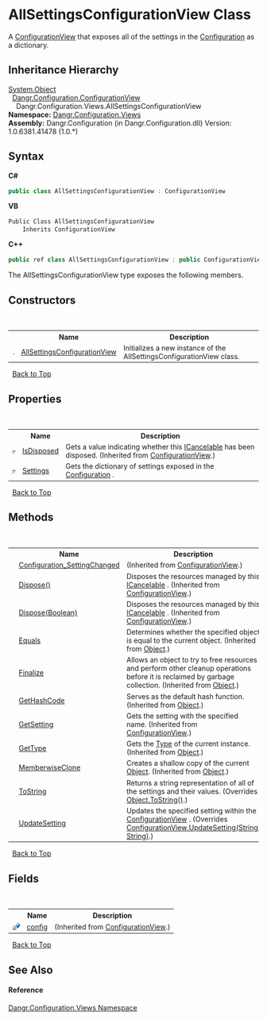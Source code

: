 # AllSettingsConfigurationView Class
 

A <a href="T_Dangr_Configuration_ConfigurationView">ConfigurationView</a> that exposes all of the settings in the <a href="T_Dangr_Configuration_Configuration">Configuration</a> as a dictionary.


## Inheritance Hierarchy
<a href="http://msdn2.microsoft.com/en-us/library/e5kfa45b" target="_blank">System.Object</a><br />&nbsp;&nbsp;<a href="T_Dangr_Configuration_ConfigurationView">Dangr.Configuration.ConfigurationView</a><br />&nbsp;&nbsp;&nbsp;&nbsp;Dangr.Configuration.Views.AllSettingsConfigurationView<br />
**Namespace:**&nbsp;<a href="N_Dangr_Configuration_Views">Dangr.Configuration.Views</a><br />**Assembly:**&nbsp;Dangr.Configuration (in Dangr.Configuration.dll) Version: 1.0.6381.41478 (1.0.*)

## Syntax

**C#**<br />
``` C#
public class AllSettingsConfigurationView : ConfigurationView
```

**VB**<br />
``` VB
Public Class AllSettingsConfigurationView
	Inherits ConfigurationView
```

**C++**<br />
``` C++
public ref class AllSettingsConfigurationView : public ConfigurationView
```

The AllSettingsConfigurationView type exposes the following members.


## Constructors
&nbsp;<table><tr><th></th><th>Name</th><th>Description</th></tr><tr><td>![Public method](media/pubmethod.gif "Public method")</td><td><a href="M_Dangr_Configuration_Views_AllSettingsConfigurationView__ctor">AllSettingsConfigurationView</a></td><td>
Initializes a new instance of the AllSettingsConfigurationView class.</td></tr></table>&nbsp;
<a href="#allsettingsconfigurationview-class">Back to Top</a>

## Properties
&nbsp;<table><tr><th></th><th>Name</th><th>Description</th></tr><tr><td>![Public property](media/pubproperty.gif "Public property")</td><td><a href="P_Dangr_Configuration_ConfigurationView_IsDisposed">IsDisposed</a></td><td>
Gets a value indicating whether this <a href="T_Dangr_Util_ICancelable">ICancelable</a> has been disposed.
 (Inherited from <a href="T_Dangr_Configuration_ConfigurationView">ConfigurationView</a>.)</td></tr><tr><td>![Public property](media/pubproperty.gif "Public property")</td><td><a href="P_Dangr_Configuration_Views_AllSettingsConfigurationView_Settings">Settings</a></td><td>
Gets the dictionary of settings exposed in the <a href="T_Dangr_Configuration_Configuration">Configuration</a> .</td></tr></table>&nbsp;
<a href="#allsettingsconfigurationview-class">Back to Top</a>

## Methods
&nbsp;<table><tr><th></th><th>Name</th><th>Description</th></tr><tr><td>![Private method](media/privmethod.gif "Private method")</td><td><a href="M_Dangr_Configuration_ConfigurationView_Configuration_SettingChanged">Configuration_SettingChanged</a></td><td> (Inherited from <a href="T_Dangr_Configuration_ConfigurationView">ConfigurationView</a>.)</td></tr><tr><td>![Public method](media/pubmethod.gif "Public method")</td><td><a href="M_Dangr_Configuration_ConfigurationView_Dispose">Dispose()</a></td><td>
Disposes the resources managed by this <a href="T_Dangr_Util_ICancelable">ICancelable</a> .
 (Inherited from <a href="T_Dangr_Configuration_ConfigurationView">ConfigurationView</a>.)</td></tr><tr><td>![Protected method](media/protmethod.gif "Protected method")</td><td><a href="M_Dangr_Configuration_ConfigurationView_Dispose_1">Dispose(Boolean)</a></td><td>
Disposes the resources managed by this <a href="T_Dangr_Util_ICancelable">ICancelable</a> .
 (Inherited from <a href="T_Dangr_Configuration_ConfigurationView">ConfigurationView</a>.)</td></tr><tr><td>![Public method](media/pubmethod.gif "Public method")</td><td><a href="http://msdn2.microsoft.com/en-us/library/bsc2ak47" target="_blank">Equals</a></td><td>
Determines whether the specified object is equal to the current object.
 (Inherited from <a href="http://msdn2.microsoft.com/en-us/library/e5kfa45b" target="_blank">Object</a>.)</td></tr><tr><td>![Protected method](media/protmethod.gif "Protected method")</td><td><a href="http://msdn2.microsoft.com/en-us/library/4k87zsw7" target="_blank">Finalize</a></td><td>
Allows an object to try to free resources and perform other cleanup operations before it is reclaimed by garbage collection.
 (Inherited from <a href="http://msdn2.microsoft.com/en-us/library/e5kfa45b" target="_blank">Object</a>.)</td></tr><tr><td>![Public method](media/pubmethod.gif "Public method")</td><td><a href="http://msdn2.microsoft.com/en-us/library/zdee4b3y" target="_blank">GetHashCode</a></td><td>
Serves as the default hash function.
 (Inherited from <a href="http://msdn2.microsoft.com/en-us/library/e5kfa45b" target="_blank">Object</a>.)</td></tr><tr><td>![Public method](media/pubmethod.gif "Public method")</td><td><a href="M_Dangr_Configuration_ConfigurationView_GetSetting">GetSetting</a></td><td>
Gets the setting with the specified name.
 (Inherited from <a href="T_Dangr_Configuration_ConfigurationView">ConfigurationView</a>.)</td></tr><tr><td>![Public method](media/pubmethod.gif "Public method")</td><td><a href="http://msdn2.microsoft.com/en-us/library/dfwy45w9" target="_blank">GetType</a></td><td>
Gets the <a href="http://msdn2.microsoft.com/en-us/library/42892f65" target="_blank">Type</a> of the current instance.
 (Inherited from <a href="http://msdn2.microsoft.com/en-us/library/e5kfa45b" target="_blank">Object</a>.)</td></tr><tr><td>![Protected method](media/protmethod.gif "Protected method")</td><td><a href="http://msdn2.microsoft.com/en-us/library/57ctke0a" target="_blank">MemberwiseClone</a></td><td>
Creates a shallow copy of the current <a href="http://msdn2.microsoft.com/en-us/library/e5kfa45b" target="_blank">Object</a>.
 (Inherited from <a href="http://msdn2.microsoft.com/en-us/library/e5kfa45b" target="_blank">Object</a>.)</td></tr><tr><td>![Public method](media/pubmethod.gif "Public method")</td><td><a href="M_Dangr_Configuration_Views_AllSettingsConfigurationView_ToString">ToString</a></td><td>
Returns a string representation of all of the settings and their values.
 (Overrides <a href="http://msdn2.microsoft.com/en-us/library/7bxwbwt2" target="_blank">Object.ToString()</a>.)</td></tr><tr><td>![Protected method](media/protmethod.gif "Protected method")</td><td><a href="M_Dangr_Configuration_Views_AllSettingsConfigurationView_UpdateSetting">UpdateSetting</a></td><td>
Updates the specified setting within the <a href="T_Dangr_Configuration_ConfigurationView">ConfigurationView</a> .
 (Overrides <a href="M_Dangr_Configuration_ConfigurationView_UpdateSetting">ConfigurationView.UpdateSetting(String, String)</a>.)</td></tr></table>&nbsp;
<a href="#allsettingsconfigurationview-class">Back to Top</a>

## Fields
&nbsp;<table><tr><th></th><th>Name</th><th>Description</th></tr><tr><td>![Private field](media/privfield.gif "Private field")</td><td><a href="F_Dangr_Configuration_ConfigurationView_config">config</a></td><td> (Inherited from <a href="T_Dangr_Configuration_ConfigurationView">ConfigurationView</a>.)</td></tr></table>&nbsp;
<a href="#allsettingsconfigurationview-class">Back to Top</a>

## See Also


#### Reference
<a href="N_Dangr_Configuration_Views">Dangr.Configuration.Views Namespace</a><br />